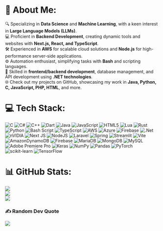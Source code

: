 # 💫 About Me:
🔍 Specializing in **Data Science** and **Machine Learning**, with a keen interest in **Large Language Models (LLMs)**.<br> 💻 Proficient in **Backend Development**, creating dynamic tools and websites with **Next.js, React, and TypeScript**.<br>🛠 Experienced in **AWS** for scalable cloud solutions and **Node.js** for high-performance server-side applications.<br> ⚙️ Automation enthusiast, simplifying tasks with **Bash** and scripting languages.<br> 🚀 Skilled in **frontend/backend development**, database management, and API development using **.NET technologies**.<br> 🌐 Check out my projects on GitHub, showcasing my work in **Java, Python, C, JavaScript, PHP, HTML**, and more.<br>


# 💻 Tech Stack:
![C](https://img.shields.io/badge/c-%2300599C.svg?style=flat-square&logo=c&logoColor=white) ![C#](https://img.shields.io/badge/c%23-%23239120.svg?style=flat-square&logo=csharp&logoColor=white) ![C++](https://img.shields.io/badge/c++-%2300599C.svg?style=flat-square&logo=c%2B%2B&logoColor=white) ![Dart](https://img.shields.io/badge/dart-%230175C2.svg?style=flat-square&logo=dart&logoColor=white) ![Java](https://img.shields.io/badge/java-%23ED8B00.svg?style=flat-square&logo=openjdk&logoColor=white) ![JavaScript](https://img.shields.io/badge/javascript-%23323330.svg?style=flat-square&logo=javascript&logoColor=%23F7DF1E) ![HTML5](https://img.shields.io/badge/html5-%23E34F26.svg?style=flat-square&logo=html5&logoColor=white) ![Lua](https://img.shields.io/badge/lua-%232C2D72.svg?style=flat-square&logo=lua&logoColor=white) ![Rust](https://img.shields.io/badge/rust-%23000000.svg?style=flat-square&logo=rust&logoColor=white) ![Python](https://img.shields.io/badge/python-3670A0?style=flat-square&logo=python&logoColor=ffdd54) ![Bash Script](https://img.shields.io/badge/bash_script-%23121011.svg?style=flat-square&logo=gnu-bash&logoColor=white) ![TypeScript](https://img.shields.io/badge/typescript-%23007ACC.svg?style=flat-square&logo=typescript&logoColor=white) ![AWS](https://img.shields.io/badge/AWS-%23FF9900.svg?style=flat-square&logo=amazon-aws&logoColor=white) ![Azure](https://img.shields.io/badge/azure-%230072C6.svg?style=flat-square&logo=microsoftazure&logoColor=white) ![Firebase](https://img.shields.io/badge/firebase-%23039BE5.svg?style=flat-square&logo=firebase) ![.Net](https://img.shields.io/badge/.NET-5C2D91?style=flat-square&logo=.net&logoColor=white) ![nVIDIA](https://img.shields.io/badge/cuda-000000.svg?style=flat-square&logo=nVIDIA&logoColor=green) ![Next JS](https://img.shields.io/badge/Next-black?style=flat-square&logo=next.js&logoColor=white) ![NodeJS](https://img.shields.io/badge/node.js-6DA55F?style=flat-square&logo=node.js&logoColor=white) ![Laravel](https://img.shields.io/badge/laravel-%23FF2D20.svg?style=flat-square&logo=laravel&logoColor=white) ![Spring](https://img.shields.io/badge/spring-%236DB33F.svg?style=flat-square&logo=spring&logoColor=white) ![Streamlit](https://img.shields.io/badge/Streamlit-%23FE4B4B.svg?style=flat-square&logo=streamlit&logoColor=white) ![Vite](https://img.shields.io/badge/vite-%23646CFF.svg?style=flat-square&logo=vite&logoColor=white) ![AmazonDynamoDB](https://img.shields.io/badge/Amazon%20DynamoDB-4053D6?style=flat-square&logo=Amazon%20DynamoDB&logoColor=white) ![Firebase](https://img.shields.io/badge/firebase-a08021?style=flat-square&logo=firebase&logoColor=ffcd34) ![MariaDB](https://img.shields.io/badge/MariaDB-003545?style=flat-square&logo=mariadb&logoColor=white) ![MongoDB](https://img.shields.io/badge/MongoDB-%234ea94b.svg?style=flat-square&logo=mongodb&logoColor=white) ![MySQL](https://img.shields.io/badge/mysql-4479A1.svg?style=flat-square&logo=mysql&logoColor=white) ![Adobe Premiere Pro](https://img.shields.io/badge/Adobe%20Premiere%20Pro-9999FF.svg?style=flat-square&logo=Adobe%20Premiere%20Pro&logoColor=white) ![Keras](https://img.shields.io/badge/Keras-%23D00000.svg?style=flat-square&logo=Keras&logoColor=white) ![NumPy](https://img.shields.io/badge/numpy-%23013243.svg?style=flat-square&logo=numpy&logoColor=white) ![Pandas](https://img.shields.io/badge/pandas-%23150458.svg?style=flat-square&logo=pandas&logoColor=white) ![PyTorch](https://img.shields.io/badge/PyTorch-%23EE4C2C.svg?style=flat-square&logo=PyTorch&logoColor=white) ![scikit-learn](https://img.shields.io/badge/scikit--learn-%23F7931E.svg?style=flat-square&logo=scikit-learn&logoColor=white) ![TensorFlow](https://img.shields.io/badge/TensorFlow-%23FF6F00.svg?style=flat-square&logo=TensorFlow&logoColor=white)
# 📊 GitHub Stats:
![](https://github-readme-stats.vercel.app/api?username=ADev-123&theme=dracula&hide_border=false&include_all_commits=false&count_private=false)<br/>
![](https://github-readme-streak-stats.herokuapp.com/?user=ADev-123&theme=dracula&hide_border=false)<br/>
![](https://github-readme-stats.vercel.app/api/top-langs/?username=ADev-123&theme=dracula&hide_border=false&include_all_commits=false&count_private=false&layout=compact)

### ✍️ Random Dev Quote
![](https://quotes-github-readme.vercel.app/api?type=vetical&theme=radical)

<!-- Proudly created with GPRM ( https://gprm.itsvg.in ) -->

